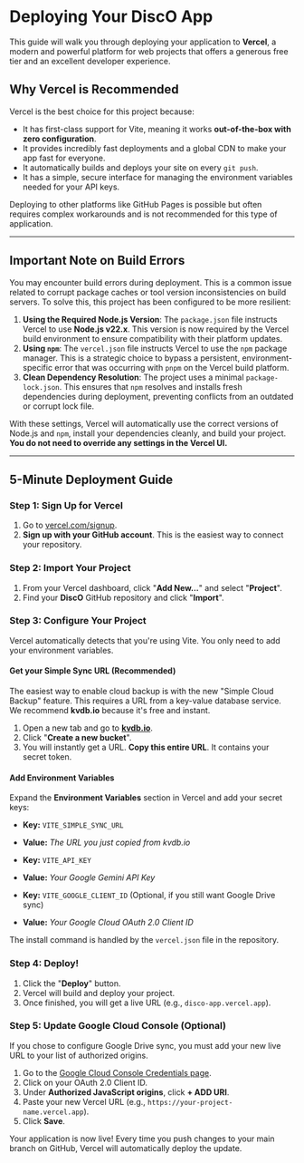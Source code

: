 # Deploying Your DiscO App

This guide will walk you through deploying your application to **Vercel**, a modern and powerful platform for web projects that offers a generous free tier and an excellent developer experience.

## Why Vercel is Recommended

Vercel is the best choice for this project because:
- It has first-class support for Vite, meaning it works **out-of-the-box with zero configuration**.
- It provides incredibly fast deployments and a global CDN to make your app fast for everyone.
- It automatically builds and deploys your site on every `git push`.
- It has a simple, secure interface for managing the environment variables needed for your API keys.

Deploying to other platforms like GitHub Pages is possible but often requires complex workarounds and is not recommended for this type of application.

---

## Important Note on Build Errors

You may encounter build errors during deployment. This is a common issue related to corrupt package caches or tool version inconsistencies on build servers. To solve this, this project has been configured to be more resilient:

1.  **Using the Required Node.js Version**: The `package.json` file instructs Vercel to use **Node.js v22.x**. This version is now required by the Vercel build environment to ensure compatibility with their platform updates.
2.  **Using `npm`**: The `vercel.json` file instructs Vercel to use the `npm` package manager. This is a strategic choice to bypass a persistent, environment-specific error that was occurring with `pnpm` on the Vercel build platform.
3.  **Clean Dependency Resolution**: The project uses a minimal `package-lock.json`. This ensures that `npm` resolves and installs fresh dependencies during deployment, preventing conflicts from an outdated or corrupt lock file.

With these settings, Vercel will automatically use the correct versions of Node.js and `npm`, install your dependencies cleanly, and build your project. **You do not need to override any settings in the Vercel UI.**

---

## 5-Minute Deployment Guide

### Step 1: Sign Up for Vercel

1.  Go to [vercel.com/signup](https://vercel.com/signup).
2.  **Sign up with your GitHub account**. This is the easiest way to connect your repository.

### Step 2: Import Your Project

1.  From your Vercel dashboard, click "**Add New...**" and select "**Project**".
2.  Find your **DiscO** GitHub repository and click "**Import**".

### Step 3: Configure Your Project

Vercel automatically detects that you're using Vite. You only need to add your environment variables.

#### Get your Simple Sync URL (Recommended)
The easiest way to enable cloud backup is with the new "Simple Cloud Backup" feature. This requires a URL from a key-value database service. We recommend **kvdb.io** because it's free and instant.

1.  Open a new tab and go to **[kvdb.io](https://kvdb.io/)**.
2.  Click "**Create a new bucket**".
3.  You will instantly get a URL. **Copy this entire URL**. It contains your secret token.

#### Add Environment Variables
Expand the **Environment Variables** section in Vercel and add your secret keys:

-   **Key:** `VITE_SIMPLE_SYNC_URL`
-   **Value:** *The URL you just copied from kvdb.io*

-   **Key:** `VITE_API_KEY`
-   **Value:** *Your Google Gemini API Key*

-   **Key:** `VITE_GOOGLE_CLIENT_ID` (Optional, if you still want Google Drive sync)
-   **Value:** *Your Google Cloud OAuth 2.0 Client ID*

The install command is handled by the `vercel.json` file in the repository.

### Step 4: Deploy!

1.  Click the "**Deploy**" button.
2.  Vercel will build and deploy your project.
3.  Once finished, you will get a live URL (e.g., `disco-app.vercel.app`).

### Step 5: Update Google Cloud Console (Optional)

If you chose to configure Google Drive sync, you must add your new live URL to your list of authorized origins.

1. Go to the [Google Cloud Console Credentials page](https://console.cloud.google.com/apis/credentials).
2. Click on your OAuth 2.0 Client ID.
3. Under **Authorized JavaScript origins**, click **+ ADD URI**.
4. Paste your new Vercel URL (e.g., `https://your-project-name.vercel.app`).
5. Click **Save**.

Your application is now live! Every time you push changes to your main branch on GitHub, Vercel will automatically deploy the update.